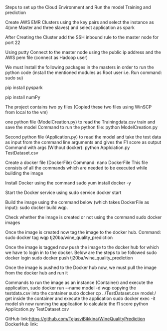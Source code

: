 Steps to set up the Cloud Environment and Run the model Training and prediction

Create AWS EMR Clusters using the key pairs and select the instance as 4(one Master and three slaves) and select application as spark

After Creating the Cluster add the SSH inbound rule to the master node for port 22

Using putty Connect to the master node using the public ip address and the AWS pem file (connect as Hadoop user)

We must Install the following packages in the masters in order to run the python code (install the mentioned modules as Root user i.e. Run command: sudo su)

pip install pyspark

pip install numPy

The project contains two py files (Copied these two files using WinSCP from local to the vm)

one python file (ModelCreation.py) to read the Trainingdata.csv train and save the model Command to run the python file: python ModelCreation.py

Second python file (Application.py) to read the model and take the test data as input from the command line arguments and gives the F1 score as output Command with args (Without docker): python Applciation.py TestDataset.csv

Create a docker file (DockerFile) Command: nano DockerFile This file consists of all the commands which are needed to be executed while building the image

Install Docker using the command sudo yum install docker -y

Start the Docker service using sudo service docker start

Build the image using the command below (which takes DockerFile as input): sudo docker build wqp.

Check whether the image is created or not using the command sudo docker images

Once the image is created now tag the image to the docker hub. Command: sudo docker tag wqp tj20ba/wine_quality_prediction

Once the image is tagged now push the image to the docker hub for which we have to login in to the docker. Below are the steps to be followed sudo docker login sudo docker push tj20ba/wine_quality_prediction

Once the image is pushed to the Docker hub now, we must pull the image from the docker hub and run it

Commands to run the image as an instance (Container) and execute the application, sudo docker run --name model -d wqp copying the testdata.csv into the container sudo docker cp ../TestDataset.csv model:/
get inside the container and execute the application sudo docker exec -it model sh now running the application to calculate the f1 score python Application.py TestDataset.csv

GitHub link:https://github.com/TejasviBikkina/WineQualityPrediction  DockerHub link: 
